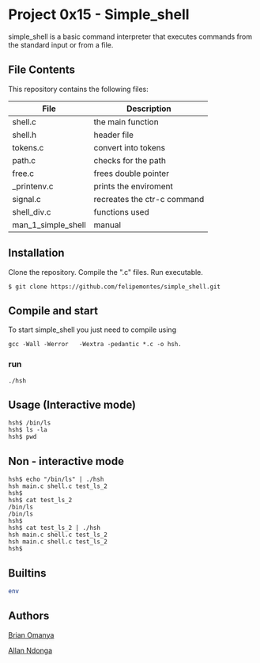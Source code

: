 # Project 0x15 - Simple_shell

simple_shell is a basic command interpreter that executes commands from the standard input or from a file.

## File Contents
This repository contains the following files:

|   **File**   |   **Description**   |
| -------------- | --------------------- |
| shell.c | the main function |
| shell.h | header file |
| tokens.c | convert into tokens |
| path.c | checks for the path |
| free.c | frees double pointer |
| _printenv.c | prints the enviroment |
| signal.c | recreates the ctr-c command |
| shell_div.c | functions used |
| man_1_simple_shell | manual |

## Installation
Clone the repository. Compile the ".c" files. Run executable.

```
$ git clone https://github.com/felipemontes/simple_shell.git
```

## Compile and start

To start simple_shell you just need to compile using

```
gcc -Wall -Werror   -Wextra -pedantic *.c -o hsh.
```

### run

```
./hsh
```

## Usage (Interactive mode)

```
hsh$ /bin/ls
hsh$ ls -la
hsh$ pwd
```
## Non - interactive mode

```
hsh$ echo "/bin/ls" | ./hsh
hsh main.c shell.c test_ls_2
hsh$
hsh$ cat test_ls_2
/bin/ls
/bin/ls
hsh$
hsh$ cat test_ls_2 | ./hsh
hsh main.c shell.c test_ls_2
hsh main.c shell.c test_ls_2
hsh$
```

## Builtins
```bash
env
```

## Authors
[Brian Omanya](https://github.com/bomanya2)

[Allan Ndonga](https://github.com/alz254)
